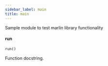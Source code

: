 ```yaml
---
sidebar_label: main
title: main
---
```


Sample module to test marlin library functionality

#### run

```python
run()
```

Function docstring.

